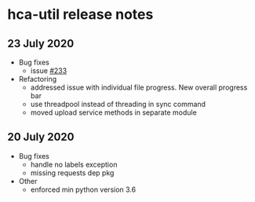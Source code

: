 # hca-util release notes

## 23 July 2020
- Bug fixes
  - issue [#233](https://github.com/ebi-ait/hca-ebi-dev-team/issues/233) 
- Refactoring
  - addressed issue with individual file progress. New overall progress bar
  - use threadpool instead of threading in sync command
  - moved upload service methods in separate module

## 20 July 2020
- Bug fixes
  - handle no labels exception
  - missing requests dep pkg
- Other
  - enforced min python version 3.6